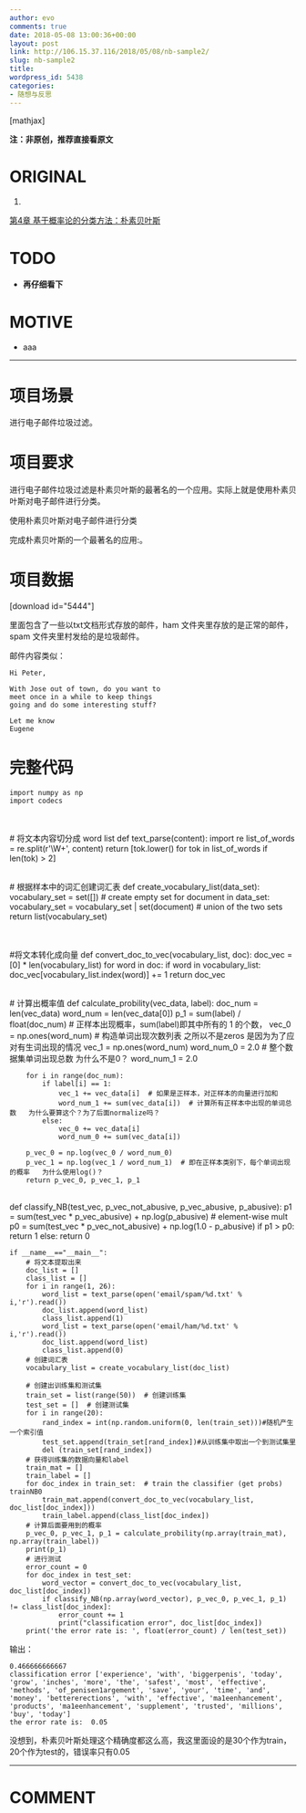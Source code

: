 ```yaml
---
author: evo
comments: true
date: 2018-05-08 13:00:36+00:00
layout: post
link: http://106.15.37.116/2018/05/08/nb-sample2/
slug: nb-sample2
title: 
wordpress_id: 5438
categories:
- 随想与反思
---
```


<!-- more -->

[mathjax]

**注：非原创，推荐直接看原文**


# ORIGINAL






  1. 


[第4章 基于概率论的分类方法：朴素贝叶斯](http://ml.apachecn.org/mlia/naive-bayes/)







# TODO






  * **再仔细看下**




# MOTIVE






  * aaa





* * *





# 项目场景


进行电子邮件垃圾过滤。


# 项目要求


进行电子邮件垃圾过滤是朴素贝叶斯的最著名的一个应用。实际上就是使用朴素贝叶斯对电子邮件进行分类。

使用朴素贝叶斯对电子邮件进行分类

完成朴素贝叶斯的一个最著名的应用:。


# 项目数据


[download id="5444"]

里面包含了一些以txt文档形式存放的邮件，ham 文件夹里存放的是正常的邮件，spam 文件夹里村发给的是垃圾邮件。

邮件内容类似：


    Hi Peter,
    
    With Jose out of town, do you want to
    meet once in a while to keep things
    going and do some interesting stuff?
    
    Let me know
    Eugene





# 完整代码




    import numpy as np
    import codecs


​    
​    
    # 将文本内容切分成 word list
    def text_parse(content):
        import re
        list_of_words = re.split(r'\W+', content)
        return [tok.lower() for tok in list_of_words if len(tok) > 2]


​    
    # 根据样本中的词汇创建词汇表
    def create_vocabulary_list(data_set):
        vocabulary_set = set([])  # create empty set
        for document in data_set:
            vocabulary_set = vocabulary_set | set(document)  # union of the two sets
        return list(vocabulary_set)


​    
​    
    #将文本转化成向量
    def convert_doc_to_vec(vocabulary_list, doc):
        doc_vec = [0] * len(vocabulary_list)
        for word in doc:
            if word in vocabulary_list:
                doc_vec[vocabulary_list.index(word)] += 1
        return doc_vec


​    
    # 计算出概率值
    def calculate_probility(vec_data, label):
        doc_num = len(vec_data)
        word_num = len(vec_data[0])
        p_1 = sum(label) / float(doc_num)  # 正样本出现概率，sum(label)即其中所有的 1 的个数，
        vec_0 = np.ones(word_num)  # 构造单词出现次数列表 之所以不是zeros 是因为为了应对有生词出现的情况
        vec_1 = np.ones(word_num)
        word_num_0 = 2.0  # 整个数据集单词出现总数   为什么不是0？
        word_num_1 = 2.0
    
        for i in range(doc_num):
            if label[i] == 1:
                vec_1 += vec_data[i]  # 如果是正样本，对正样本的向量进行加和
                word_num_1 += sum(vec_data[i])  # 计算所有正样本中出现的单词总数   为什么要算这个？为了后面normalize吗？
            else:
                vec_0 += vec_data[i]
                word_num_0 += sum(vec_data[i])
    
        p_vec_0 = np.log(vec_0 / word_num_0)
        p_vec_1 = np.log(vec_1 / word_num_1)  # 即在正样本类别下，每个单词出现的概率   为什么使用log()？
        return p_vec_0, p_vec_1, p_1


​    
    def classify_NB(test_vec, p_vec_not_abusive, p_vec_abusive, p_abusive):
        p1 = sum(test_vec * p_vec_abusive) + np.log(p_abusive)  # element-wise mult
        p0 = sum(test_vec * p_vec_not_abusive) + np.log(1.0 - p_abusive)
        if p1 > p0:
            return 1
        else:
            return 0
    
    if __name__=="__main__":
        # 将文本提取出来
        doc_list = []
        class_list = []
        for i in range(1, 26):
            word_list = text_parse(open('email/spam/%d.txt' % i,'r').read())
            doc_list.append(word_list)
            class_list.append(1)
            word_list = text_parse(open('email/ham/%d.txt' % i,'r').read())
            doc_list.append(word_list)
            class_list.append(0)
        # 创建词汇表
        vocabulary_list = create_vocabulary_list(doc_list)
    
        # 创建出训练集和测试集
        train_set = list(range(50))  # 创建训练集
        test_set = []  # 创建测试集
        for i in range(20):
            rand_index = int(np.random.uniform(0, len(train_set)))#随机产生一个索引值
            test_set.append(train_set[rand_index])#从训练集中取出一个到测试集里
            del (train_set[rand_index])
        # 获得训练集的数据向量和label
        train_mat = []
        train_label = []
        for doc_index in train_set:  # train the classifier (get probs) trainNB0
            train_mat.append(convert_doc_to_vec(vocabulary_list, doc_list[doc_index]))
            train_label.append(class_list[doc_index])
        # 计算后面要用到的概率
        p_vec_0, p_vec_1, p_1 = calculate_probility(np.array(train_mat), np.array(train_label))
        print(p_1)
        # 进行测试
        error_count = 0
        for doc_index in test_set:
            word_vector = convert_doc_to_vec(vocabulary_list, doc_list[doc_index])
            if classify_NB(np.array(word_vector), p_vec_0, p_vec_1, p_1) != class_list[doc_index]:
                error_count += 1
                print("classification error", doc_list[doc_index])
        print('the error rate is: ', float(error_count) / len(test_set))


输出：


    0.466666666667
    classification error ['experience', 'with', 'biggerpenis', 'today', 'grow', 'inches', 'more', 'the', 'safest', 'most', 'effective', 'methods', 'of_penisen1argement', 'save', 'your', 'time', 'and', 'money', 'bettererections', 'with', 'effective', 'ma1eenhancement', 'products', 'ma1eenhancement', 'supplement', 'trusted', 'millions', 'buy', 'today']
    the error rate is:  0.05


没想到，朴素贝叶斯处理这个精确度都这么高，我这里面设的是30个作为train，20个作为test的，错误率只有0.05











* * *





# COMMENT



